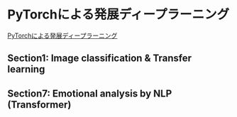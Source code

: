 # PyTorchによる発展ディープラーニング
[PyTorchによる発展ディープラーニング](https://www.amazon.co.jp/%E3%81%A4%E3%81%8F%E3%82%8A%E3%81%AA%E3%81%8C%E3%82%89%E5%AD%A6%E3%81%B6%EF%BC%81PyTorch%E3%81%AB%E3%82%88%E3%82%8B%E7%99%BA%E5%B1%95%E3%83%87%E3%82%A3%E3%83%BC%E3%83%97%E3%83%A9%E3%83%BC%E3%83%8B%E3%83%B3%E3%82%B0-%E5%B0%8F%E5%B7%9D-%E9%9B%84%E5%A4%AA%E9%83%8E-ebook/dp/B07VPDVNKW)

## Section1: Image classification & Transfer learning

## Section7: Emotional analysis by NLP (<b>Transformer</b>)
